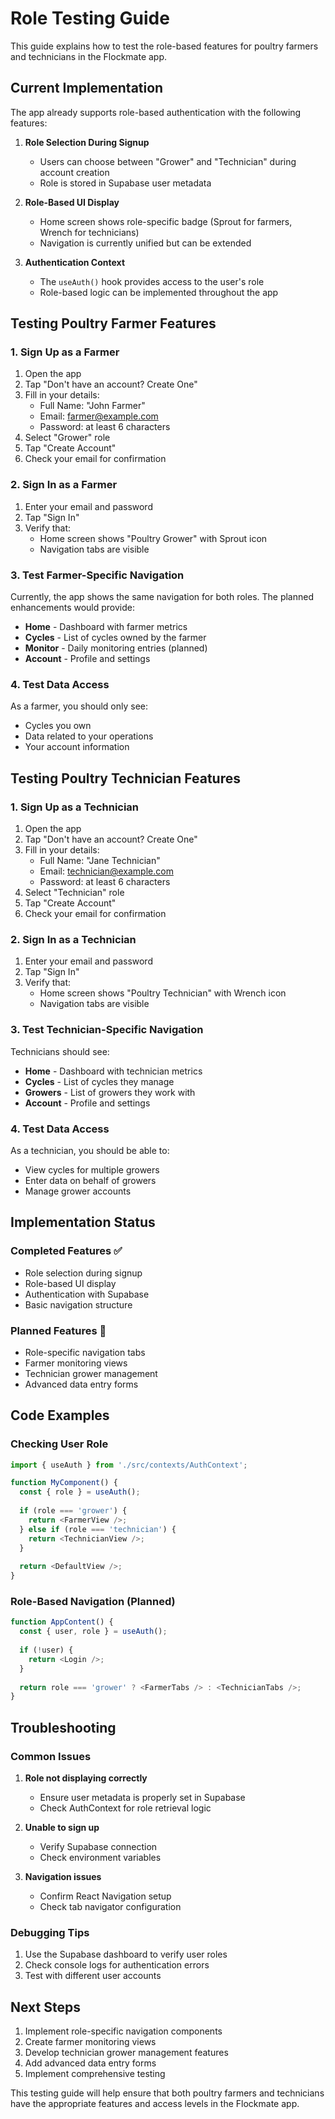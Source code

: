 # Role Testing Guide

This guide explains how to test the role-based features for poultry farmers and technicians in the Flockmate app.

## Current Implementation

The app already supports role-based authentication with the following features:

1. **Role Selection During Signup**
   - Users can choose between "Grower" and "Technician" during account creation
   - Role is stored in Supabase user metadata

2. **Role-Based UI Display**
   - Home screen shows role-specific badge (Sprout for farmers, Wrench for technicians)
   - Navigation is currently unified but can be extended

3. **Authentication Context**
   - The `useAuth()` hook provides access to the user's role
   - Role-based logic can be implemented throughout the app

## Testing Poultry Farmer Features

### 1. Sign Up as a Farmer
1. Open the app
2. Tap "Don't have an account? Create One"
3. Fill in your details:
   - Full Name: "John Farmer"
   - Email: farmer@example.com
   - Password: at least 6 characters
4. Select "Grower" role
5. Tap "Create Account"
6. Check your email for confirmation

### 2. Sign In as a Farmer
1. Enter your email and password
2. Tap "Sign In"
3. Verify that:
   - Home screen shows "Poultry Grower" with Sprout icon
   - Navigation tabs are visible

### 3. Test Farmer-Specific Navigation
Currently, the app shows the same navigation for both roles. The planned enhancements would provide:

- **Home** - Dashboard with farmer metrics
- **Cycles** - List of cycles owned by the farmer
- **Monitor** - Daily monitoring entries (planned)
- **Account** - Profile and settings

### 4. Test Data Access
As a farmer, you should only see:
- Cycles you own
- Data related to your operations
- Your account information

## Testing Poultry Technician Features

### 1. Sign Up as a Technician
1. Open the app
2. Tap "Don't have an account? Create One"
3. Fill in your details:
   - Full Name: "Jane Technician"
   - Email: technician@example.com
   - Password: at least 6 characters
4. Select "Technician" role
5. Tap "Create Account"
6. Check your email for confirmation

### 2. Sign In as a Technician
1. Enter your email and password
2. Tap "Sign In"
3. Verify that:
   - Home screen shows "Poultry Technician" with Wrench icon
   - Navigation tabs are visible

### 3. Test Technician-Specific Navigation
Technicians should see:
- **Home** - Dashboard with technician metrics
- **Cycles** - List of cycles they manage
- **Growers** - List of growers they work with
- **Account** - Profile and settings

### 4. Test Data Access
As a technician, you should be able to:
- View cycles for multiple growers
- Enter data on behalf of growers
- Manage grower accounts

## Implementation Status

### Completed Features ✅
- Role selection during signup
- Role-based UI display
- Authentication with Supabase
- Basic navigation structure

### Planned Features 🔄
- Role-specific navigation tabs
- Farmer monitoring views
- Technician grower management
- Advanced data entry forms

## Code Examples

### Checking User Role
```typescript
import { useAuth } from './src/contexts/AuthContext';

function MyComponent() {
  const { role } = useAuth();
  
  if (role === 'grower') {
    return <FarmerView />;
  } else if (role === 'technician') {
    return <TechnicianView />;
  }
  
  return <DefaultView />;
}
```

### Role-Based Navigation (Planned)
```typescript
function AppContent() {
  const { user, role } = useAuth();
  
  if (!user) {
    return <Login />;
  }
  
  return role === 'grower' ? <FarmerTabs /> : <TechnicianTabs />;
}
```

## Troubleshooting

### Common Issues
1. **Role not displaying correctly**
   - Ensure user metadata is properly set in Supabase
   - Check AuthContext for role retrieval logic

2. **Unable to sign up**
   - Verify Supabase connection
   - Check environment variables

3. **Navigation issues**
   - Confirm React Navigation setup
   - Check tab navigator configuration

### Debugging Tips
1. Use the Supabase dashboard to verify user roles
2. Check console logs for authentication errors
3. Test with different user accounts

## Next Steps

1. Implement role-specific navigation components
2. Create farmer monitoring views
3. Develop technician grower management features
4. Add advanced data entry forms
5. Implement comprehensive testing

This testing guide will help ensure that both poultry farmers and technicians have the appropriate features and access levels in the Flockmate app.